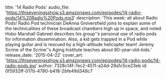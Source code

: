 title: '14 Radio Pods'
audio_file: 'https://thiseveningsshow.s3.amazonaws.com/episodes/14-radio-pods/14%20Radio%20Pods.mp3'
description: 'This week: all about Radio Pods! Radio Pod technician DeAnna Groversfield joins to explain some of the technicalities of these broadcast chambers high up in space, and noted Hobo Marshall Gabreel describes his group''s personal use of radio pods for information dissemination. Also, a kid gets trapped in a Pod while playing guitar and is rescued by a high-altitude helicopter team! Jeremy Scrine of the Scrine''s Aging Institute teaches about 80-year-old-kids.'
release_date: '2015-04-22'
cover_art: 'https://thiseveningsshow.s3.amazonaws.com/episodes/14-radio-pods/14-radio-pods.jpg'
author: 7328c14f-7ec2-4511-a24d-29a1c5ce23eb
id: 0f5932ff-017b-4780-b418-2bfe49d348c7

